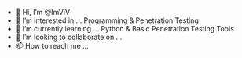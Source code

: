 - 👋 Hi, I’m @ImViV
- 👀 I’m interested in ...
     Programming & Penetration Testing
- 🌱 I’m currently learning ...
     Python & Basic Penetration Testing Tools
- 💞️ I’m looking to collaborate on ...
- 📫 How to reach me ...

<!---
ImViV/ImViV is a ✨ special ✨ repository because its `README.md` (this file) appears on your GitHub profile.
You can click the Preview link to take a look at your changes.
--->
